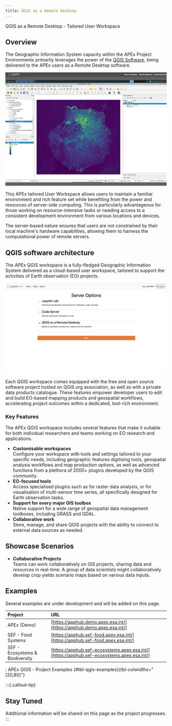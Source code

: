 ```yaml
---
title: QGIS as a Remote Desktop
---
```


QGIS as a Remote Desktop - Tailored User Workspace

## Overview

The Geographic Information System capacity within the APEx Project Environments primarily leverages the power
of the [QGIS Software](#qgis-software-architecture), being delivered to the APEx users as a Remote Desktop software.

![Current APEx QGIS Service](images/qgis.png)

This APEx tailored User Workspace allows users to maintain a familiar environment and rich feature set while benefiting
from the power and resources of server-side computing. This is particularly advantageous for those working on resource-intensive
tasks or needing access to a consistent development environment from various locations and devices.

The server-based nature ensures that users are not constrained by their local machine's hardware capabilities, allowing
them to harness the computational power of remote servers.


## QGIS software architecture

The APEx QGIS workspace is a fully-fledged Geographic Information System delivered as a cloud-based user workspace, tailored
to support the activities of Earth observation (EO) projects.  

![QGIS on a Remote Desktop in the current APEx workspaces offering ](images/applicationhub_qgis.png)

Each QGIS workspace comes equipped with the free and open source software project hosted on QGIS.org association, as well
as with a private data products catalogue. These features empower developer users to edit and build EO-based mapping products 
and geospatial workflows, accelerating project outcomes within a dedicated, tool-rich environment.

### Key Features

The APEx QGIS workspace includes several features that make it suitable for both individual researchers and teams working
on EO research and applications.

* **Customisable workspaces**\
Configure your workspace with tools and settings tailored to your specific needs, including geographic features digitising
tools, geospatial analysis workflows and map production options, as well as advanced functions from a plethora of 2000+
plugins developed by the QGIS community.
* **EO-focused tools**\
Access specialised plugins such as for raster data analysis, or for visualisation of multi-sensor time series, all
specifically designed for Earth observation tasks.
* **Support for every major GIS toolbox**\
Native support for a wide range of geospatial data management toolboxes, including GRASS and GDAL.
* **Collaborative work**\
Store, manage, and share QGIS projects with the ability to connect to external data sources as needed.

## Showcase Scenarios

* **Collaborative Projects**\
Teams can work collaboratively on GIS projects, sharing data and resources in real-time. A group
of data scientists might collaboratively develop crop yields scenario maps based on various data inputs.


## Examples

Several examples are under development and will be added on this page.

| Project                         | URL                                                                                        |
| :------------------------------ | :----------------------------------------------------------------------------------------- |
| APEx (Demo)                     | [https://apphub.demo.apex.esa.int/](https://apphub.demo.apex.esa.int/)                     |
| SEF - Food Systems              | [https://apphub.sef-food.apex.esa.int/](https://apphub.sef-food.apex.esa.int/)             |
| SEF - Ecosystems & Biodiversity | [https://apphub.sef-ecosystems.apex.esa.int/](https://apphub.sef-ecosystems.apex.esa.int/) |

: APEx QGIS - Project Examples {#tbl-qgis-examples}{tbl-colwidths="[20,80]"}

:::{.callout-tip}

## Stay Tuned

Additional information will be shared on this page as the project progresses.
:::
